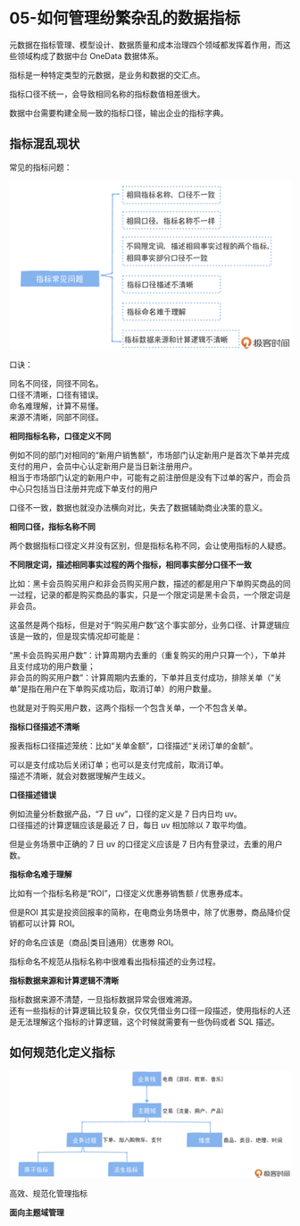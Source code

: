 # 05-如何管理纷繁杂乱的数据指标

元数据在指标管理、模型设计、数据质量和成本治理四个领域都发挥着作用，而这些领域构成了数据中台 OneData 数据体系。

指标是一种特定类型的元数据，是业务和数据的交汇点。

指标口径不统一，会导致相同名称的指标数值相差很大。

数据中台需要构建全局一致的指标口径，输出企业的指标字典。

## 指标混乱现状

常见的指标问题：

![01](https://github.com/woleirenlai/Images/blob/master/shujuzhongtai/05/01.jpg)

口诀：

同名不同径，同径不同名。  
口径不清晰，口径有错误。  
命名难理解，计算不易懂。  
来源不清晰，同部不同径。

**相同指标名称，口径定义不同**

例如不同的部门对相同的“新用户销售额”，市场部门认定新用户是首次下单并完成支付的用户，会员中心认定新用户是当日新注册用户。  
相当于市场部门认定的新用户中，可能有之前注册但是没有下过单的客户，而会员中心只包括当日注册并完成下单支付的用户

口径不一致，数据也就没办法横向对比，失去了数据辅助商业决策的意义。

**相同口径，指标名称不同**

两个数据指标口径定义并没有区别，但是指标名称不同，会让使用指标的人疑惑。

**不同限定词，描述相同事实过程的两个指标，相同事实部分口径不一致**

比如：黑卡会员购买用户和非会员购买用户数，描述的都是用户下单购买商品的同一过程，记录的都是购买商品的事实，只是一个限定词是黑卡会员，一个限定词是非会员。

这虽然是两个指标，但是对于“购买用户数”这个事实部分，业务口径、计算逻辑应该是一致的，但是现实情况却可能是：

“黑卡会员购买用户数”：计算周期内去重的（重复购买的用户只算一个），下单并且支付成功的用户数量；  
 非会员的购买用户数”：计算周期内去重的，下单并且支付成功，排除关单（“关单”是指在用户在下单购买成功后，取消订单）的用户数量。

也就是对于购买用户数，这两个指标一个包含关单，一个不包含关单。

**指标口径描述不清晰**

报表指标口径描述笼统：比如“关单金额”，口径描述“关闭订单的金额”。

可以是支付成功后关闭订单；也可以是支付完成前，取消订单。  
描述不清晰，就会对数据理解产生歧义。

**口径描述错误**

例如流量分析数据产品，“7 日 uv”，口径的定义是 7 日内日均 uv。  
口径描述的计算逻辑应该是最近 7 日，每日 uv 相加除以 7 取平均值。

但是业务场景中正确的 7 日 uv 的口径定义应该是 7 日内有登录过，去重的用户数。

**指标命名难于理解**

比如有一个指标名称是“ROI”，口径定义优惠券销售额 / 优惠券成本。

但是ROI 其实是投资回报率的简称，在电商业务场景中，除了优惠劵，商品降价促销都可以计算 ROI。

好的命名应该是（商品|类目|通用）优惠劵 ROI。

指标命名不规范从指标名称中很难看出指标描述的业务过程。

**指标数据来源和计算逻辑不清晰**

指标数据来源不清楚，一旦指标数据异常会很难溯源。  
还有一些指标的计算逻辑比较复杂，仅仅凭借业务口径一段描述，使用指标的人还是无法理解这个指标的计算逻辑，这个时候就需要有一些伪码或者 SQL 描述。

## 如何规范化定义指标

![03](https://github.com/woleirenlai/Images/blob/master/shujuzhongtai/05/03.jpg)

高效、规范化管理指标

**面向主题域管理**